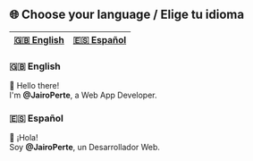 ## 🌐 Choose your language / Elige tu idioma

| [🇬🇧 English](#https://github.com/JairoPerte/README-en) | [🇪🇸 Español](#https://github.com/JairoPerte/README-es) |
|-------------------------|-------------------------|

### 🇬🇧 English
👋 Hello there!  
I'm **@JairoPerte**, a Web App Developer.

### 🇪🇸 Español
👋 ¡Hola!  
Soy **@JairoPerte**, un Desarrollador Web.
